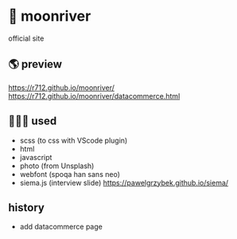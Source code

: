 # 💙 moonriver

official site

## 🌎 preview
https://r712.github.io/moonriver/
https://r712.github.io/moonriver/datacommerce.html

## 👩🏻‍💻 used
- scss (to css with VScode plugin)
- html
- javascript
- photo (from Unsplash)
- webfont (spoqa han sans neo)
- siema.js (interview slide) https://pawelgrzybek.github.io/siema/

## history
- add datacommerce page
